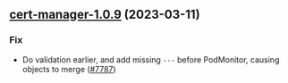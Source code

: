 

## [cert-manager-1.0.9](https://github.com/truecharts/charts/compare/cert-manager-1.0.8...cert-manager-1.0.9) (2023-03-11)

### Fix

- Do validation earlier, and add missing `---` before PodMonitor, causing objects to merge ([#7787](https://github.com/truecharts/charts/issues/7787))
  
  